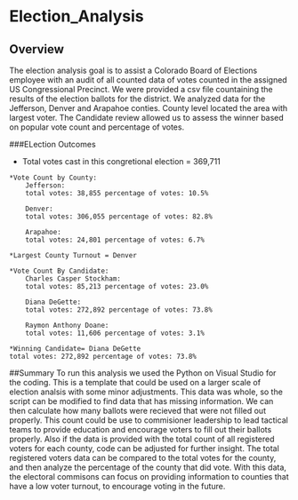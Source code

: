 # Election_Analysis

## Overview
The election analysis goal is to assist a Colorado Board of Elections employee 
with an audit of all counted data of votes counted in the assigned US Congressional
Precinct.  We were provided a csv file countaining the results of the election ballots for the district. We analyzed data for the Jefferson, Denver and Arapahoe conties.  County level located the area with largest voter.  The Candidate review allowed us to assess the winner based on popular vote count and percentage of votes.   


###ELection Outcomes
   * Total votes cast in this congretional election = 369,711

    *Vote Count by County: 
        Jefferson: 
        total votes: 38,855 percentage of votes: 10.5% 

        Denver: 
        total votes: 306,055 percentage of votes: 82.8%

        Arapahoe: 
        total votes: 24,801 percentage of votes: 6.7%

    *Largest County Turnout = Denver

    *Vote Count By Candidate:
        Charles Casper Stockham: 
        total votes: 85,213 percentage of votes: 23.0% 

        Diana DeGette: 
        total votes: 272,892 percentage of votes: 73.8%

        Raymon Anthony Doane: 
        total votes: 11,606 percentage of votes: 3.1%

    *Winning Candidate= Diana DeGette
    total votes: 272,892 percentage of votes: 73.8%


##Summary
To run this analysis we used the Python on Visual Studio for the coding.  This is a
template that could be used on a larger scale of election analsis with some minor adjustments.  This data was whole, so the script can be modified to find data that has missing information.  We can then calculate how many ballots were recieved that were not filled out properly.  This count could be use to commisioner leadership to lead tactical teams to provide education and encourage voters to fill out their ballots properly.  Also if the data is provided with the total count of all registered voters for each county, code can be adjusted for further insight.  The total registered voters data can be compared to the total votes for the county, and then analyze the percentage of the county that did vote.  With this data, the electoral commisons can focus on providing information to counties that have a low voter turnout, to encourage voting in the future.  
